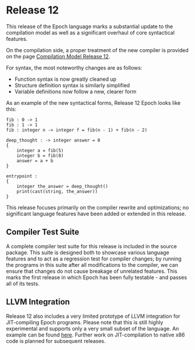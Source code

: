 # Release 12 #
This release of the Epoch language marks a substantial update to the compilation model as well as a significant overhaul of core syntactical features.

On the compilation side, a proper treatment of the new compiler is provided on the page [Compilation Model Release 12](http://code.google.com/p/epoch-language/wiki/CompilationModelRelease12).

For syntax, the most noteworthy changes are as follows:
  * Function syntax is now greatly cleaned up
  * Structure definition syntax is similarly simplified
  * Variable definitions now follow a new, clearer form

As an example of the new syntactical forms, Release 12 Epoch looks like this:

```
fib : 0 -> 1
fib : 1 -> 1
fib : integer n -> integer f = fib(n - 1) + fib(n - 2)

deep_thought : -> integer answer = 0
{
    integer a = fib(5)
    integer b = fib(8)
    answer = a + b
}

entrypoint :
{
    integer the_answer = deep_thought()
    print(cast(string, the_answer))
}
```

This release focuses primarily on the compiler rewrite and optimizations; no significant language features have been added or extended in this release.

## Compiler Test Suite ##
A complete compiler test suite for this release is included in the source package. This suite is designed both to showcase various language features and to act as a regression test for compiler changes; by running the programs in this suite after all modifications to the compiler, we can ensure that changes do not cause breakage of unrelated features. This marks the first release in which Epoch has been fully testable - and passes all of its tests.

## LLVM Integration ##
Release 12 also includes a very limited prototype of LLVM integration for JIT-compiling Epoch programs. Please note that this is still highly experimental and supports only a very small subset of the language. An example can be found [here](http://code.google.com/p/epoch-language/source/browse/JIT%20Tests/jit.epoch?repo=examples). Further work on JIT-compilation to native x86 code is planned for subsequent releases.